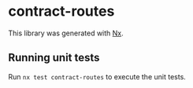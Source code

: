 # contract-routes

This library was generated with [Nx](https://nx.dev).

## Running unit tests

Run `nx test contract-routes` to execute the unit tests.
